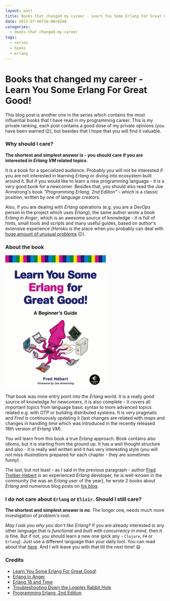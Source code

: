 ```yaml
---
layout: post
title: Books that changed my career - Learn You Some Erlang For Great Good! 
date: 2015-07-06T16:00+0200
categories:
  - books-that-changed-my-career
tags:
  - series
  - books
  - erlang
---
```


# Books that changed my career - Learn You Some Erlang For Great Good!

<quote class="disclaimer">This blog post is another one in the series which contains the most influential books that I have read in my programming career. This is my private ranking, each post contains a good dose of my private opinions (you have been warned :wink:), but besides that I hope that you will find it valuable.</quote>

### Why should I care?

**The shortest and simplest answer is - you should care if you are interested in *Erlang VM* related topics**.

It is a book for a specialized audience. Probably you will not be interested if you are not interested in learning *Erlang* or diving into ecosystem built around it. But if you would like to learn a new programming language - it is a very good book for a newcomer. Besides that, you should also read the Joe Armstrong's book *"Programming Erlang, 2nd Edition"* - which is a classic position, written by one of language creators.

Also, if you are dealing with *Erlang* operations (e.g. you are a *DevOps* person in the project which uses *Erlang*), the same author wrote a book *Erlang in Anger*, which is an awesome source of knowledge - it is full of hints, small tools and scripts and many useful guides, based on author's extensive experience (*Heroku* is the place when you probably can deal with [huge amount of unusual problems](https://blog.heroku.com/archives/2013/11/7/logplex-down-the-rabbit-hole) :wink:).

### About the book

<img class="right lysefgg-logo" alt="Learn You Some Erlang For Great Good! - Cover" src="/assets/LYSEFGGCover.jpg" />

That book was mine entry point into the *Erlang* world. It is a really good source of knowledge for newcomers, it is also complete - it covers all important topics from language basic syntax to more advanced topics related e.g. with *OTP* or building distributed systems. It is very pragmatic and *Fred* is continuously updating it (last changes are related with *maps* and changes in handling *time* which was introduced in the recently released 18th version of *Erlang VM*).

You will learn from this book a true *Erlang* approach. Book contains also idioms, but it is starting from the ground up. It has a well thought structure and also - it is really well written and it has very interesting style (you will not miss *illustrations* prepared for each chapter - they are sometimes funny).

The last, but not least - as I said in the previous paragraph - author [Fred Trottier-Hebert](https://twitter.com/mononcqc) is an experienced *Erlang* developer, he is well-known in the community (he was an *Erlang* user of the year), he wrote 2 books about *Erlang* and numerous blog posts on [his blog](http://ferd.ca/).

### I do not care about `Erlang` or `Elixir`. Should I still care?

**The shortest and simplest answer is no**. The longer one, needs much more investigation of problem's root.

*May I ask you why you don't like Erlang?* If you are already interested in any other language that is *functional* and *built with concurrency in mind*, then it is fine. But if not, you should learn a new one (pick any - `Clojure`, `F#` or `Erlang`). Just use a different language than your daily tool. You can read about that [here](http://www.afronski.pl/2015/06/04/sicp-in-clojure-chapter-1.html). And I will leave you with that till the next time! :smiley:

### Credits

- [Learn You Some Erlang For Great Good!](http://learnyousomeerlang.com/content)
- [Erlang in Anger](http://www.erlang-in-anger.com/)
- [Erlang 18 and Time](http://learnyousomeerlang.com/time)
- [Troubleshooting Down the Logplex Rabbit Hole](https://blog.heroku.com/archives/2013/11/7/logplex-down-the-rabbit-hole)
- [Programming Erlang, 2nd Edition](https://pragprog.com/book/jaerlang2/programming-erlang)
